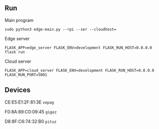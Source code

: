 ## Run

Main program
```
sudo python3 edge-main.py --rpi --ser --cloudhost=
```

Edge server
```
FLASK_APP=edge_server FLASK_ENV=development FLASK_RUN_HOST=0.0.0.0 flask run
```

Cloud server
```
FLASK_APP=cloud_server FLASK_ENV=development FLASK_RUN_HOST=0.0.0.0 FLASK_RUN_PORT=5001
```

## Devices
CE:E5:E1:2F:81:3E `vepag`

F0:8A:89:C0:09:45 `gigez`

D8:8F:C6:74:32:B0 `pituz`
